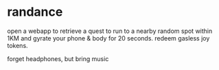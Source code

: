 # randance
open a webapp to retrieve a quest to run to a nearby random spot within 1KM and gyrate your phone & body for 20 seconds. redeem gasless joy tokens.

forget headphones, but bring music
